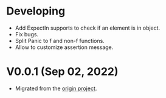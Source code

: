 # Developing

-   Add ExpectIn supports to check if an element is in object.
-   Fix bugs.
-   Split Panic to f and non-f functions.
-   Allow to customize assertion message.

# V0.0.1 (Sep 02, 2022)

-   Migrated from the [origin project](https://github.com/xybor/xyplatform).
